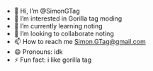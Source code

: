 - 👋 Hi, I’m @SimonGTag
- 👀 I’m interested in Gorilla tag moding
- 🌱 I’m currently learning noting
- 💞️ I’m looking to collaborate noting
- 📫 How to reach me Simon.GTag@gmail.com
- 😄 Pronouns: idk
- ⚡ Fun fact: i like gorilla tag

<!---
SimonGTag/SimonGTag is a ✨ special ✨ repository because its `README.md` (this file) appears on your GitHub profile.
You can click the Preview link to take a look at your changes.
--->
